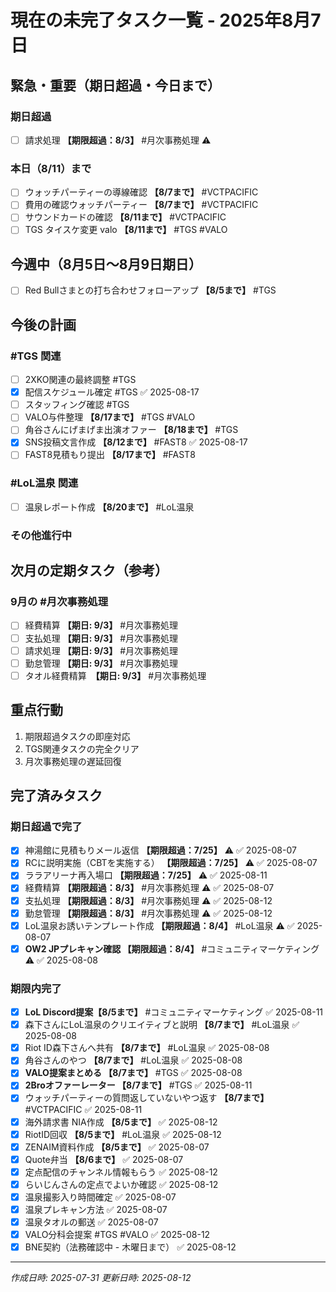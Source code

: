 # 現在の未完了タスク一覧 - 2025年8月7日

## 緊急・重要（期日超過・今日まで）
### 期日超過
- [ ] 請求処理 **【期限超過：8/3】** #月次事務処理 ⚠️

### 本日（8/11）まで
- [ ] ウォッチパーティーの導線確認 **【8/7まで】** #VCTPACIFIC
- [ ] 費用の確認ウォッチパーティー **【8/7まで】** #VCTPACIFIC
- [ ] サウンドカードの確認 **【8/11まで】** #VCTPACIFIC
- [ ] TGS タイスケ変更 valo **【8/11まで】** #TGS #VALO

## 今週中（8月5日〜8月9日期日）
- [ ] Red Bullさまとの打ち合わせフォローアップ **【8/5まで】** #TGS

## 今後の計画
### #TGS 関連
- [ ] 2XKO関連の最終調整 #TGS
- [x] 配信スケジュール確定 #TGS ✅ 2025-08-17
- [ ] スタッフィング確認 #TGS
- [ ] VALO与件整理 **【8/17まで】** #TGS #VALO
- [ ] 角谷さんにげまげま出演オファー **【8/18まで】** #TGS
- [x] SNS投稿文言作成 **【8/12まで】** #FAST8 ✅ 2025-08-17
- [ ] FAST8見積もり提出 **【8/17まで】** #FAST8

### #LoL温泉 関連
- [ ] 温泉レポート作成 **【8/20まで】** #LoL温泉

### その他進行中

## 次月の定期タスク（参考）
### 9月の #月次事務処理
- [ ] 経費精算 **【期日: 9/3】** #月次事務処理
- [ ] 支払処理 **【期日: 9/3】** #月次事務処理
- [ ] 請求処理 **【期日: 9/3】** #月次事務処理
- [ ] 勤怠管理 **【期日: 9/3】** #月次事務処理
- [ ] タオル経費精算　**【期日: 9/3】** #月次事務処理

## 重点行動
1. 期限超過タスクの即座対応
2. TGS関連タスクの完全クリア
3. 月次事務処理の遅延回復

## 完了済みタスク
### 期日超過で完了
- [x] 神湯館に見積もりメール返信 **【期限超過：7/25】** ⚠️ ✅ 2025-08-07
- [x] RCに説明実施（CBTを実施する） **【期限超過：7/25】** ⚠️ ✅ 2025-08-07
- [x] ララアリーナ再入場口 **【期限超過：7/25】** ⚠️ ✅ 2025-08-11
- [x] 経費精算 **【期限超過：8/3】** #月次事務処理 ⚠️ ✅ 2025-08-07
- [x] 支払処理 **【期限超過：8/3】** #月次事務処理 ⚠️ ✅ 2025-08-12
- [x] 勤怠管理 **【期限超過：8/3】** #月次事務処理 ⚠️ ✅ 2025-08-12
- [x] LoL温泉お誘いテンプレート作成 **【期限超過：8/4】** #LoL温泉 ⚠️ ✅ 2025-08-07
- [x] **OW2 JPプレキャン確認 【期限超過：8/4】** #コミュニティマーケティング ⚠️ ✅ 2025-08-08

### 期限内完了
- [x] **LoL Discord提案【8/5まで】** #コミュニティマーケティング ✅ 2025-08-11
- [x] 森下さんにLoL温泉のクリエイティブと説明 **【8/7まで】** #LoL温泉 ✅ 2025-08-08
- [x] Riot ID森下さんへ共有 **【8/7まで】** #LoL温泉 ✅ 2025-08-08
- [x] 角谷さんのやつ **【8/7まで】** #LoL温泉 ✅ 2025-08-08
- [x] **VALO提案まとめる 【8/7まで】** #TGS ✅ 2025-08-08
- [x] **2Broオファーレーター 【8/7まで】** #TGS ✅ 2025-08-11
- [x] ウォッチパーティーの質問返していないやつ返す **【8/7まで】** #VCTPACIFIC ✅ 2025-08-11
- [x] 海外請求書 NIA作成 **【8/5まで】** ✅ 2025-08-12
- [x] RiotID回収 **【8/5まで】** #LoL温泉 ✅ 2025-08-12
- [x] ZENAIM資料作成 **【8/5まで】** ✅ 2025-08-07
- [x] Quote弁当 **【8/6まで】** ✅ 2025-08-07
- [x] 定点配信のチャンネル情報もらう ✅ 2025-08-12
- [x] らいじんさんの定点でよいか確認 ✅ 2025-08-12
- [x] 温泉撮影入り時間確定 ✅ 2025-08-07
- [x] 温泉プレキャン方法 ✅ 2025-08-07
- [x] 温泉タオルの郵送 ✅ 2025-08-07
- [x] VALO分科会提案 #TGS #VALO ✅ 2025-08-12
- [x] BNE契約（法務確認中 - 木曜日まで） ✅ 2025-08-12

---
*作成日時: 2025-07-31*
*更新日時: 2025-08-12*
